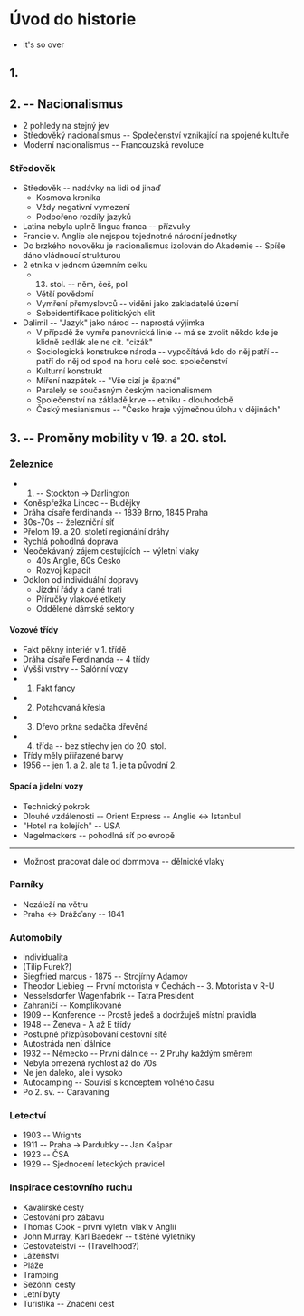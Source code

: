 # Úvod do historie
- It's so over
## 1.

## 2. -- Nacionalismus
- 2 pohledy na stejný jev
- Středověký nacionalismus -- Společenství vznikající na spojené kultuře
- Moderní nacionalismus -- Francouzská revoluce
### Středověk
- Středověk -- nadávky na lidi od jinaď
	- Kosmova kronika
	- Vždy negativní vymezení
	- Podpořeno rozdíly jazyků
- Latina nebyla uplně lingua franca -- přízvuky
- Francie v. Anglie ale nejspou tojednotné národní jednotky
- Do brzkého novověku je nacionalismus izolován do Akademie -- Spíše dáno vládnoucí strukturou
- 2 etnika v jednom územním celku
	- 13. stol. -- něm, češ, pol
	- Větší povědomí
	- Vymření přemyslovců -- viděni jako zakladatelé území
	- Sebeidentifikace politických elit
- Dalimil -- "Jazyk" jako národ -- naprostá výjimka
	- V případě že vymře panovnická linie -- má se zvolit někdo kde je klidně sedlák ale ne cit. "cizák"
	- Sociologická konstrukce národa -- vypočítává kdo do něj patří -- patří do něj od spod na horu celé soc. společenství
	- Kulturní konstrukt
	- Míření nazpátek -- "Vše cizí je špatné"
	- Paralely se současným českým nacionalismem
	- Společenství na základě krve -- etniku - dlouhodobě
	- Český mesianismus -- "Česko hraje výjmečnou úlohu v dějinách"
## 3. -- Proměny mobility v 19. a 20. stol.
### Železnice
- 1. -- Stockton -> Darlington
- Koněspřežka Lincec -- Budějky
- Dráha císaře ferdinanda -- 1839 Brno, 1845 Praha
- 30s-70s -- železniční síť
- Přelom 19. a 20. století regionální dráhy
- Rychlá pohodlná doprava
- Neočekávaný zájem cestujících -- výletní vlaky
	- 40s Anglie, 60s Česko
	- Rozvoj kapacit
- Odklon od individuální dopravy
	- Jízdní řády a dané trati
	- Příručky vlakové etikety
	- Oddělené dámské sektory
#### Vozové třídy
- Fakt pěkný interiér v 1. třídě
- Dráha císaře Ferdinanda -- 4 třídy
- Vyšší vrstvy -- Salónní vozy
- 1. Fakt fancy
- 2. Potahovaná křesla
- 3. Dřevo prkna sedačka dřevěná
- 4. třída -- bez střechy jen do 20. stol.
- Třídy měly přiřazené barvy
- 1956 -- jen 1. a 2. ale ta 1. je ta původní 2.
#### Spací a jídelní vozy
- Technický pokrok
- Dlouhé vzdálenosti -- Orient Express -- Anglie <-> Istanbul
- "Hotel na kolejích" -- USA
- Nagelmackers -- pohodlná síť po evropě
---------------------------------------------------------------
- Možnost pracovat dále od dommova -- dělnické vlaky
### Parníky
- Nezáleží na větru
- Praha <-> Drážďany -- 1841
### Automobily
- Individualita
- (Tilip Furek?)
- Siegfried marcus - 1875 -- Strojírny Adamov
- Theodor Liebieg -- První motorista v Čechách -- 3. Motorista v R-U
- Nesselsdorfer Wagenfabrik -- Tatra President
- Zahraničí -- Komplikované
- 1909 -- Konference -- Prostě jedeš a dodržuješ místní pravidla
- 1948 -- Ženeva - A až E třídy
- Postupné přizpůsobování cestovní sítě
- Autostráda není dálnice
- 1932 -- Německo -- První dálnice -- 2 Pruhy každým směrem
- Nebyla omezená rychlost až do 70s
- Ne jen daleko, ale i vysoko
- Autocamping -- Souvisí s konceptem volného času
- Po 2. sv. -- Caravaning
### Letectví
- 1903 -- Wrights
- 1911 -- Praha -> Pardubky -- Jan Kašpar
- 1923 -- ČSA
- 1929 -- Sjednocení leteckých pravidel
### Inspirace cestovního ruchu
- Kavalírské cesty
- Cestování pro zábavu
- Thomas Cook - první výletní vlak v Anglii
- John Murray, Karl Baedekr -- tištěné výletníky
- Cestovatelství -- (Travelhood?)
- Lázeňství
- Pláže
- Tramping
- Sezónní cesty
- Letní byty
- Turistika -- Značení cest
